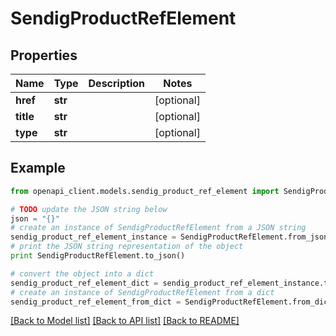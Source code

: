 # SendigProductRefElement


## Properties
Name | Type | Description | Notes
------------ | ------------- | ------------- | -------------
**href** | **str** |  | [optional] 
**title** | **str** |  | [optional] 
**type** | **str** |  | [optional] 

## Example

```python
from openapi_client.models.sendig_product_ref_element import SendigProductRefElement

# TODO update the JSON string below
json = "{}"
# create an instance of SendigProductRefElement from a JSON string
sendig_product_ref_element_instance = SendigProductRefElement.from_json(json)
# print the JSON string representation of the object
print SendigProductRefElement.to_json()

# convert the object into a dict
sendig_product_ref_element_dict = sendig_product_ref_element_instance.to_dict()
# create an instance of SendigProductRefElement from a dict
sendig_product_ref_element_from_dict = SendigProductRefElement.from_dict(sendig_product_ref_element_dict)
```
[[Back to Model list]](../README.md#documentation-for-models) [[Back to API list]](../README.md#documentation-for-api-endpoints) [[Back to README]](../README.md)


